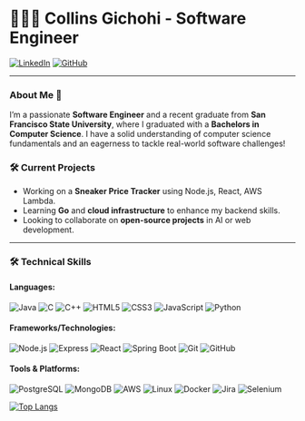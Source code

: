 # 👨🏾‍💻 Collins Gichohi - Software Engineer

[![LinkedIn](https://img.shields.io/badge/-LinkedIn-blue?style=flat&logo=Linkedin&logoColor=white&link=https://www.linkedin.com/in/collinsgichohi/)](https://www.linkedin.com/in/collinsgichohi/)
[![GitHub](https://img.shields.io/badge/-GitHub-black?style=flat&logo=github&logoColor=white&link=https://github.com/gsnilloC)](https://github.com/gsnilloC)

---

### About Me 👋
I’m a passionate **Software Engineer** and a recent graduate from **San Francisco State University**, where I graduated with a **Bachelors in Computer Science**. I have a solid understanding of computer science fundamentals and an eagerness to tackle real-world software challenges!

### 🛠️ Current Projects
-  Working on a **Sneaker Price Tracker** using Node.js, React, AWS Lambda.
-  Learning **Go** and **cloud infrastructure** to enhance my backend skills.
-  Looking to collaborate on **open-source projects** in AI or web development.

---

### 🛠️ Technical Skills
#### Languages:
![Java](https://img.shields.io/badge/Java-ED8B00?style=for-the-badge&logo=java&logoColor=white)
![C](https://img.shields.io/badge/C-00599C?style=for-the-badge&logo=c&logoColor=white)
![C++](https://img.shields.io/badge/C++-239120?style=for-the-badge&logo=c-sharp&logoColor=white)
![HTML5](https://img.shields.io/badge/HTML5-E34F26?style=for-the-badge&logo=html5&logoColor=white)
![CSS3](https://img.shields.io/badge/CSS3-1572B6?style=for-the-badge&logo=css3&logoColor=white)
![JavaScript](https://img.shields.io/badge/JavaScript-F7DF1E?style=for-the-badge&logo=javascript&logoColor=black)
![Python](https://img.shields.io/badge/Python-3776AB?style=for-the-badge&logo=python&logoColor=white)

#### Frameworks/Technologies:
![Node.js](https://img.shields.io/badge/Node.js-339933?style=for-the-badge&logo=nodedotjs&logoColor=white)
![Express](https://img.shields.io/badge/Express-000000?style=for-the-badge&logo=express&logoColor=white)
![React](https://img.shields.io/badge/React-61DAFB?style=for-the-badge&logo=react&logoColor=black)
![Spring Boot](https://img.shields.io/badge/Spring_Boot-6DB33F?style=for-the-badge&logo=spring-boot&logoColor=white)
![Git](https://img.shields.io/badge/Git-F05032?style=for-the-badge&logo=git&logoColor=white)
![GitHub](https://img.shields.io/badge/GitHub-181717?style=for-the-badge&logo=github&logoColor=white)

#### Tools & Platforms:
![PostgreSQL](https://img.shields.io/badge/PostgreSQL-336791?style=for-the-badge&logo=postgresql&logoColor=white)
![MongoDB](https://img.shields.io/badge/MongoDB-47A248?style=for-the-badge&logo=mongodb&logoColor=white)
![AWS](https://img.shields.io/badge/Amazon_AWS-232F3E?style=for-the-badge&logo=amazon-aws&logoColor=white)
![Linux](https://img.shields.io/badge/Linux-FCC624?style=for-the-badge&logo=linux&logoColor=black)
![Docker](https://img.shields.io/badge/Docker-2496ED?style=for-the-badge&logo=docker&logoColor=white)
![Jira](https://img.shields.io/badge/Jira-0052CC?style=for-the-badge&logo=jira&logoColor=white)
![Selenium](https://img.shields.io/badge/Selenium-43B02A?style=for-the-badge&logo=selenium&logoColor=white)


[![Top Langs](https://github-readme-stats.vercel.app/api/top-langs/?username=gsnilloC&layout=compact)](https://github.com/gsnilloC)




